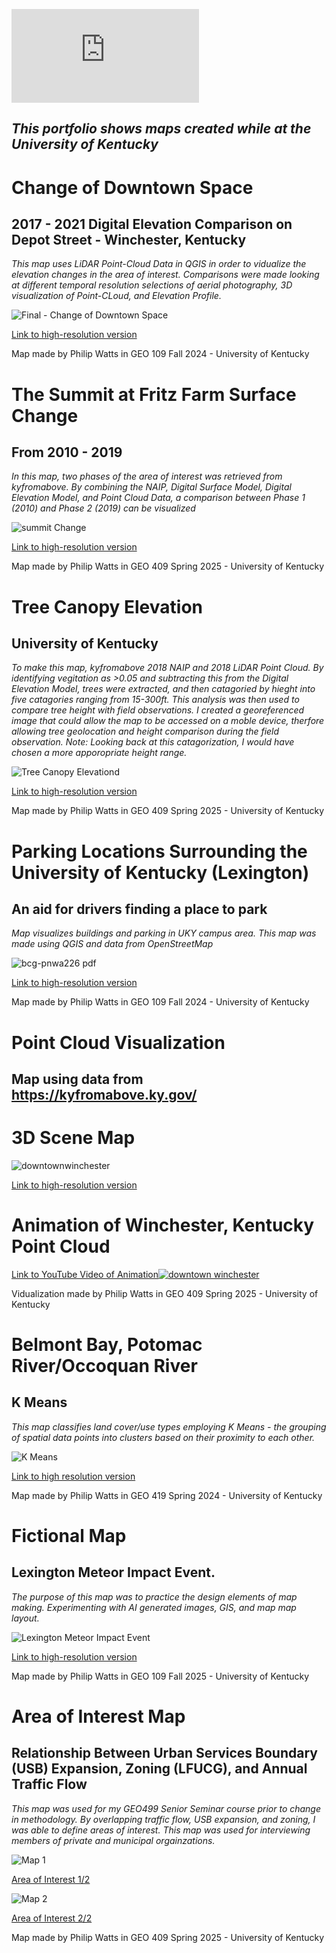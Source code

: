 
![PHILIP WATTS pnwa226@uky.edu class of 2026.pdf](https://github.com/user-attachments/files/19884379/PHILIP.WATTS.pnwa226%40uky.edu.class.of.2026.pdf)

## _This portfolio shows maps created while at the University of Kentucky_





# Change of Downtown Space

## 2017 - 2021 Digital Elevation Comparison on Depot Street - Winchester, Kentucky

_This map uses LiDAR Point-Cloud Data in QGIS in order to vidualize the elevation changes in the area of interest. Comparisons were made looking at different temporal resolution selections of aerial photography, 3D visualization of Point-CLoud, and Elevation Profile._

![Final - Change of Downtown Space](https://github.com/user-attachments/assets/01f5696b-1838-4c64-b540-133f87b86592)

[Link to high-resolution version](https://github.com/user-attachments/files/19799917/final.proposal.pdf.pdf)

Map made by Philip Watts in GEO 109 Fall 2024 - University of Kentucky




# The Summit at Fritz Farm Surface Change

## From 2010 - 2019

_In this map, two phases of the area of interest was retrieved from kyfromabove. By combining the NAIP, Digital Surface Model, Digital Elevation Model, and Point Cloud Data, a comparison between Phase 1 (2010) and Phase 2 (2019) can be visualized_

![summit Change](https://github.com/user-attachments/assets/ce02943a-ad3a-4055-9986-a910482fa699)

[Link to high-resolution version](https://github.com/user-attachments/files/19797450/summit.change.pdf)

Map made by Philip Watts in GEO 409 Spring 2025 - University of Kentucky




# Tree Canopy Elevation

## University of Kentucky

_To make this map, kyfromabove 2018 NAIP and 2018 LiDAR Point Cloud. By identifying vegitation as >0.05 and subtracting this from the Digital Elevation Model, trees were extracted, and then catagoried by hieght into five catagories ranging from 15-300ft. This analysis was then used to compare tree height with field observations. I created a georeferenced image that could allow the map to be accessed on a moble device, therfore allowing tree geolocation and height comparison during the field observation. Note: Looking back at this catagorization, I would have chosen a more apporopriate height range._

![Tree Canopy Elevationd](https://github.com/user-attachments/assets/03422941-9d63-43bc-bec5-d597e93c453b)

[Link to high-resolution version](https://github.com/user-attachments/files/19800725/treecanopy-corrected.pdf)

Map made by Philip Watts in GEO 409 Spring 2025 - University of Kentucky





# Parking Locations Surrounding the University of Kentucky (Lexington) 

## An aid for drivers finding a place to park

_Map visualizes buildings and parking in UKY campus area. This map was made using QGIS and data from OpenStreetMap_

![bcg-pnwa226 pdf](https://github.com/user-attachments/assets/a8adb11d-47ee-4040-a530-83cd4d95c1ec)

[Link to high-resolution version](https://github.com/user-attachments/files/19693306/bcg-pnwa226.pdf.pdf)

Map made by Philip Watts in GEO 109 Fall 2024 - University of Kentucky




# Point Cloud Visualization 
## Map using data from https://kyfromabove.ky.gov/

# 3D Scene Map
![downtownwinchester](https://github.com/user-attachments/assets/4cc6af93-8fb1-475f-9c8c-03fd47987384)

[Link to high-resolution version](https://github.com/user-attachments/files/19575577/downtownwinchester.pdf)

# Animation of Winchester, Kentucky Point Cloud
[Link to YouTube Video of Animation![downtown winchester](https://github.com/user-attachments/assets/aecb7c93-481f-4576-80ea-10232f564c31)](https://youtu.be/8BFVVKT5B5s )

Vidualization made by Philip Watts in GEO 409 Spring 2025 - University of Kentucky

# Belmont Bay, Potomac River/Occoquan River
## K Means

_This map classifies land cover/use types employing K Means - the grouping of spatial data points into clusters based on their proximity to each other._

![K Means](https://github.com/user-attachments/assets/de70ea05-9f29-4dac-8a9a-172aad53bdd3)

[Link to high resolution version](https://github.com/user-attachments/files/19883021/K.means.pdf)

Map made by Philip Watts in GEO 419 Spring 2024 - University of Kentucky



# Fictional Map

## Lexington Meteor Impact Event. 

_The purpose of this map was to practice the design elements of map making. Experimenting with AI generated images, GIS, and map map layout._

![Lexington Meteor Impact Event](https://github.com/user-attachments/assets/ef28fbed-c88e-40ae-ae0b-88d2aa72018c)

[Link to high-resolution version](https://github.com/user-attachments/files/19800541/bluddcon-future-pnwa226.pdf)

Map made by Philip Watts in GEO 109 Fall 2025 - University of Kentucky




# Area of Interest Map
## Relationship Between Urban Services Boundary (USB) Expansion, Zoning (LFUCG), and Annual Traffic Flow 
_This map was used for my GEO499 Senior Seminar course prior to change in methodology. By overlapping traffic flow, USB expansion, and zoning, I was able to define areas of interest. This map was used for interviewing members of private and municipal orgainzations._

![Map 1](https://github.com/user-attachments/assets/e247e64a-1e4d-4c5f-8059-a9cf5193fc44)

[Area of Interest 1/2](https://github.com/user-attachments/files/19884081/Map.1.2.pdf)

![Map 2](https://github.com/user-attachments/assets/4505ade7-3589-417b-9008-af0241f07382)

[Area of Interest 2/2](https://github.com/user-attachments/files/19884084/Map.3.pdf)

Map made by Philip Watts in GEO 409 Spring 2025 - University of Kentucky

